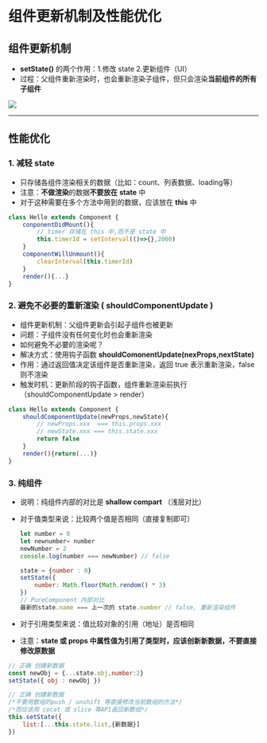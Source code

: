 # 组件更新机制及性能优化

## 组件更新机制

- **setState()** 的两个作用：1.修改 state 2.更新组件（UI）
- 过程：父组件重新渲染时，也会重新渲染子组件，但只会渲染**当前组件的所有子组件**

![](https://img04.sogoucdn.com/app/a/100520146/33F9D1A5EB9E5354C207FB935F6F6055)

---

## 性能优化

### 1. 减轻 state

- 只存储各组件渲染相关的数据（比如：count、列表数据、loading等）
- 注意：**不做渲染**的数据**不要放在** **state** 中
- 对于这种需要在多个方法中用到的数据，应该放在 **this** 中

```javascript
class Hello extends Component {
    conponentDidMount(){
        // timer 存储在 this 中,而不是 state 中
        this.timerId = setInterval(()=>{},2000)
    }
    componentWillUnmount(){
        clearInterval(this.timerId)
    }
    render(){...}
}
```

### 2. 避免不必要的重新渲染  (  shouldComponentUpdate  )

- 组件更新机制：父组件更新会引起子组件也被更新
- 问题：子组件没有任何变化时也会重新渲染
- 如何避免不必要的渲染呢？
- 解决方式：使用钩子函数 **shouldComonentUpdate(nexProps,nextState)**
- 作用：通过返回值决定该组件是否重新渲染，返回 true 表示重新渲染，false则不渲染
- 触发时机：更新阶段的钩子函数，组件重新渲染前执行（shouldComponentUpdate > render）

```javascript
class Hello extends Component {
    shouldComponentUpdate(newProps,newState){
        // newProps.xxx  === this.props.xxx
        // newState.xxx === this.state.xxx
        return false
    }
    render(){return(...)}
}
```

### 3. 纯组件

- 说明：纯组件内部的对比是 **shallow compart** （浅层对比）

- 对于值类型来说：比较两个值是否相同（直接复制即可）

  ```javascript
  let number = 0
  let newnumber= number
  newNumber = 2
  console.log(number === newNumber) // false
  ```

  ```javascript
  state = {number : 0}
  setState({
      number: Math.floor(Math.rendom() * 3)
  })
  // PureComponent 内部对比
  最新的state.name === 上一次的 state.number // false, 重新渲染组件
  ```

- 对于引用类型来说：值比较对象的引用（地址）是否相同

- 注意：**state 或 props 中属性值为引用了类型时，应该创新新数据，不要直接修改原数据**

```javascript
// 正确 创建新数据
const newObj = {...state.obj,number:2}
setState({ obj : newObj })

// 正确 创建新数据
/*不要用数组的push / unshift 等直接修改当前数组的方法*/
/*而应该用 cocat 或 slice 等API返回新数组*/
this.setState({
    list:[...this.state.list,{新数据}]
})
```



